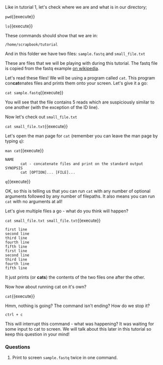 Like in tutorial 1, let's check where we are and what is in our directory;

`pwd`{{execute}}

`ls`{{execute}}

These commands should show that we are in:

`/home/scrapbook/tutorial`

And in this folder we have two files: `sample.fastq` and `small_file.txt`

These are files that we will be playing with during this 
tutorial.  The fastq file is copied from the fastq example 
[on wikipedia](https://en.wikipedia.org/wiki/FASTQ_format).

Let's read these files!  We will be using a program called `cat`. This program
con**cat**enates files and prints them onto your screen. Let's give it a go:

`cat sample.fastq`{{execute}}

You will see that the file contains 5 reads which are suspiciously similar to 
one another (with the exception of the ID line).

Now let's check out `small_file.txt`

`cat small_file.txt`{{execute}}

Let's open the man page for `cat` 
(remember you can leave the man page by typing `q`):

`man cat`{{execute}}

````
NAME         
       cat - concatenate files and print on the standard output
SYNOPSIS
       cat [OPTION]... [FILE]...
````

`q`{{execute}}

OK, so this is telling us that you can run `cat` with any number of optional 
arguments followed by any number of filepaths.  It also means you can run `cat` 
with no arguments at all!

Let's give multiple files a go - what do you think will happen?

`cat small_file.txt small_file.txt`{{execute}}

```
first line
second line
third line
fourth line
fifth line
first line
second line
third line
fourth line
fifth line
```
It just prints (or **cats**) the contents of the two files one after the other.

Now how about running cat on it's own?

`cat`{{execute}}

Hmm, nothing is going? The command isn't ending? How do we stop it?

`ctrl + c`

This will interrupt this command - what was happening? It was waiting for some 
input to cat to screen.  We will talk about this later in this tutorial so keep 
this question in your mind!

### Questions

1. Print to screen `sample.fastq` twice in one command.








